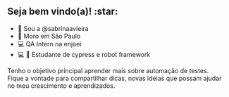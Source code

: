<h2> Seja bem vindo(a)! :star: </h2> 


- :girl: Sou a @sabrinaavieira 
- :pushpin: Moro em São Paulo  
- 💻 QA Intern na enjoei
- 💻 📱 Estudante de cypress e robot framework

Tenho o objetivo principal aprender mais sobre automação de testes.  
Fique a vontade para compartilhar dicas, novas ideias que possam ajudar no meu crescimento e aprendizados. 
<!---
sabrinaavieira/sabrinaavieira is a ✨ special ✨ repository because its `README.md` (this file) appears on your GitHub profile.
You can click the Preview link to take a look at your changes.
--->
